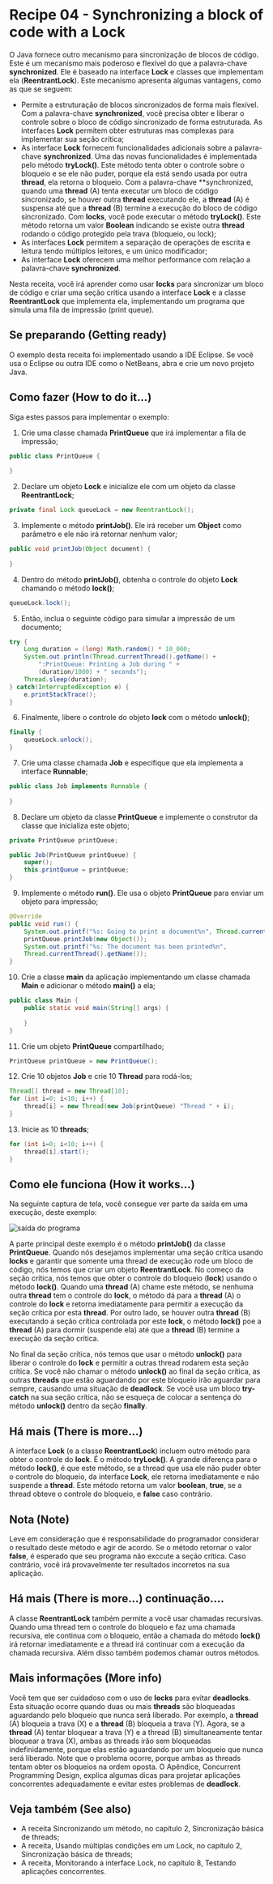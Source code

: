 # Recipe 04 - Synchronizing a block of code with a Lock
O Java fornece outro mecanismo para sincronização de blocos de código. Este é um mecanismo mais poderoso e
flexível do que a palavra-chave **synchronized**. Ele é baseado na interface **Lock** e classes que 
implementam ela (**ReentrantLock**). Este mecanismo apresenta algumas vantagens, como as que se seguem:
 - Permite a estruturação de blocos sincronizados de forma mais flexível. Com a palavra-chave
**synchronized**, você precisa obter e liberar o controle sobre o bloco de código sincronizado de forma
estruturada. As interfaces **Lock** permitem obter estruturas mas complexas para implementar sua seção
crítica;
 - As interface **Lock** fornecem funcionalidades adicionais sobre a palavra-chave **synchronized**. Uma
das novas funcionalidades é implementada pelo método **tryLock()**. Este método tenta obter o controle
sobre o bloqueio e se ele não puder, porque ela está sendo usada por outra **thread**, ela retorna o 
bloqueio. Com a palavra-chave **synchronized, quando uma **thread** (A) tenta executar um bloco de código
sincronizado, se houver outra **thread** executando ele, a **thread** (A) é suspensa até que a **thread** 
(B) termine a execução do bloco de código sincronizado. Com **locks**, você pode executar o método 
**tryLock()**. Este método retorna um valor **Boolean** indicando se existe outra **thread** rodando o 
código protegido pela trava (bloqueio, ou lock);
 - As interfaces **Lock** permitem a separação de operações de escrita e leitura tendo múltiplos 
leitores, e um único modificador;
 - As interface **Lock** oferecem uma melhor performance com relação a palavra-chave **synchronized**.

Nesta receita, você irá aprender como usar **locks** para sincronizar um bloco de código e criar uma seção
crítica usando a interface **Lock** e a classe **ReentrantLock** que implementa ela, implementando um 
programa que simula uma fila de impressão (print queue).


## Se preparando (Getting ready)
O exemplo desta receita foi implementado usando a IDE Eclipse. Se você usa o Eclipse ou outra IDE como
o NetBeans, abra e crie um novo projeto Java.

## Como fazer (How to do it...)
Siga estes passos para implementar o exemplo:
 1. Crie uma classe chamada **PrintQueue** que irá implementar a fila de impressão;
```java
public class PrintQueue {
    
}
```

 2. Declare um objeto **Lock** e inicialize ele com um objeto da classe **ReentrantLock**;
```java
private final Lock queueLock = new ReentrantLock();
```

 3. Implemente o método **printJob()**. Ele irá receber um **Object** como parâmetro e ele não irá retornar
nenhum valor;
```java
public void printJob(Object document) {
    
}
```

 4. Dentro do método **printJob()**, obtenha o controle do objeto **Lock** chamando o método **lock()**;
```java
queueLock.lock();
```

 5. Então, inclua o seguinte código para simular a impressão de um documento;
```java
try {
    Long duration = (long) Math.random() * 10_000;
    System.out.println(Thread.currentThread().getName() +
        ":PrintQueue: Printing a Job during " + 
        (duration/1000) + " seconds");
    Thread.sleep(duration);
} catch(InterruptedException e) {
    e.printStackTrace();
}
```

 6. Finalmente, libere o controle do objeto **lock** com o método **unlock()**;
```java
finally {
    queueLock.unlock();
}
```

 7. Crie uma classe chamada **Job** e especifique que ela implementa a interface **Runnable**;
```java
public class Job implements Runnable {
    
}
```

 8. Declare um objeto da classe **PrintQueue** e implemente o construtor da classe que inicializa este 
objeto;
```java
private PrintQueue printQueue;

public Job(PrintQueue printQueue) {
    super();
    this.printQueue = printQueue;
}
```

 9. Implemente o método **run()**. Ele usa o objeto **PrintQueue** para enviar um objeto para impressão;
```java
@Override
public void run() {
    System.out.printf("%s: Going to print a document%n", Thread.currentThread().getName());
    printQueue.printJob(new Object());
    System.out.printf("%s: The document has been printed%n",
    Thread.currentThread().getName());
}
```

 10. Crie a classe **main** da aplicação implementando um classe chamada **Main** e adicionar o método
**main()** a ela;
```java
public class Main {
    public static void main(String[] args) {
        
    }
}
```

 11. Crie um objeto **PrintQueue** compartilhado;
```java
PrintQueue printQueue = new PrintQueue();
```

 12. Crie 10 objetos **Job** e crie 10 **Thread** para rodá-los;
```java
Thread[] thread = new Thread[10];
for (int i=0; i<10; i++) {
    thread[i] = new Thread(new Job(printQueue) "Thread " + i);
}
```

 13. Inicie as 10 **threads**;
```java
for (int i=0; i<10; i++) {
    thread[i].start();
}
```

## Como ele funciona (How it works...)
Na seguinte captura de tela, você consegue ver parte da saída em uma execução, deste exemplo:

![saída do programa]()

A parte principal deste exemplo é o método **printJob()** da classe **PrintQueue**. Quando nós desejamos 
implementar uma seção crítica usando **locks** e garantir que somente uma thread de execução rode um 
bloco de código, nós temos que criar um objeto **ReentrantLock**. No começo da seção crítica, nós temos
que obter o controle do bloqueio (**lock**) usando o método **lock()**. Quando uma **thread** (A) chame 
este método, se nenhuma outra **thread** tem o controle do **lock**, o método dá para a **thread** (A)
o controle do **lock** e retorna imediatamente para permitir a execução da seção crítica por esta 
**thread**. Por outro lado, se houver outra **thread** (B) executando a seção crítica controlada por este
**lock**, o método **lock()** poe a **thread** (A) para dormir (suspende ela) até que a **thread** (B)
termine a execução da seção crítica.

No final da seção crítica, nós temos que usar o método **unlock()** para liberar o controle do **lock**
e permitir a outras thread rodarem esta seção crítica. Se você não chamar o método **unlock()** ao final 
da seção crítica, as outras **threads** que estão aguardando por este bloqueio irão aguardar para sempre,
causando uma situação de **deadlock**. Se você usa um bloco **try-catch** na sua seção crítica, não se 
esqueça de colocar a sentença do método **unlock()** dentro da seção **finally**.

## Há mais (There is more...)
A interface **Lock** (e a classe **ReentrantLock**) incluem outro método para obter o controle do 
**lock**. É o método **tryLock()**. A grande diferença para o método **lock()**, é que este método, se a
thread que usa ele não puder obter o controle do bloqueio, da interface **Lock**, ele retorna imediatamente
e não suspende a **thread**. Este método retorna um valor **boolean**, **true**, se a thread obteve o 
controle do bloqueio, e **false** caso contrário.

## Nota (Note)
Leve em consideração que é responsabilidade do programador considerar o resultado deste método e agir de 
acordo. Se o método retornar o valor **false**, é esperado que seu programa não exccute a seção crítica.
Caso contrário, você irá provavelmente ter resultados incorretos na sua aplicação.

## Há mais (There is more...) continuação....
A classe **ReentrantLock** também permite a você usar chamadas recursivas. Quando uma thread tem o controle
do bloqueio e faz uma chamada recursiva, ele continua com o bloqueio, então a chamada do método **lock()**
irá retornar imediatamente e a thread irá continuar com a execução da chamada recursiva. Além disso também
podemos chamar outros métodos.

## Mais informações (More info)
Você tem que ser cuidadoso com o uso de **locks** para evitar **deadlocks**. Esta situação ocorre quando
duas ou mais **threads** são bloqueadas aguardando pelo bloqueio que nunca será liberado. Por exemplo,
a **thread** (A) bloqueia a trava (X) e a **thread** (B) bloqueia a trava (Y). Agora, se a **thread** (A)
tentar bloquear a trava (Y) e a thread (B) simultaneamente tentar bloquear a trava (X), ambas as threads 
irão sem bloqueadas indefinidamente, porque elas estão aguardando por um bloqueio que nunca será liberado.
Note que o problema ocorre, porque ambas as threads tentam obter os bloqueios na ordem oposta. O Apêndice,
Concurrent Programming Design, explica algumas dicas para projetar aplicações concorrentes adequadamente e
evitar estes problemas de **deadlock**.

## Veja também (See also)
 - A receita Sincronizando um método, no capítulo 2, Sincronização básica de threads;
 - A receita, Usando múltiplas condições em um Lock, no capítulo 2, Sincronização básica de threads;
 - A receita, Monitorando a interface Lock, no capítulo 8, Testando aplicações concorrentes.
